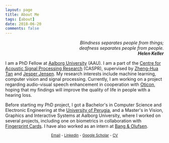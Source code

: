 ```yaml
---
layout: page
title: About Me
tags: [about]
date: 2018-06-20
comments: false
---
```




<p style="text-align: right"> <em>Blindness separates people from things;<br>deafness separates people from people.<br><strong>Helen Keller</strong></em> </p>


I am a PhD Fellow at [Aalborg University](https://www.en.aau.dk) (AAU). I am a part of the [Centre for Acoustic Signal Processing Research](http://caspr.es.aau.dk) (CASPR), supervised by [Zheng-Hua Tan](http://kom.aau.dk/~zt/) and [Jesper Jensen](http://kom.aau.dk/~jje/). My research interests include machine learning, computer vision and signal processing. Currently, I am working on a project regarding audio-visual speech enhancement in cooperation with [Oticon](https://www.oticon.com), hoping that my findings will improve the quality of life in people with a hearing loss.

Before starting my PhD project, I got a Bachelor's in Computer Science and Electronic Engineering at the [University of Perugia](https://www.unipg.it/en/), and a Master's in Vision, Graphics and Interactive Systems at Aalborg University, where I worked on several projects, including one on biometrics in collaboration with [Fingerprint Cards](https://www.fingerprints.com). I have also worked as an intern at [Bang & Olufsen](https://www.bang-olufsen.com/en).



<p style="text-align: center"> <sub> <a href="mailto:danmi@es.aau.dk">Email</a> - <a href="https://www.linkedin.com/in/danielmichelsanti/Linkedin" target="_blank" rel="noopener noreferrer">Linkedin</a> - <a href="https://scholar.google.com/citations?user=Rk4O2mEAAAAJ" target="_blank" rel="noopener noreferrer">Google Scholar</a> - <a href="{{ site.url }}/assets/img/MiDa_cv.pdf" target="_blank" rel="noopener noreferrer">CV</a><!-- - <a href="https://www.researchgate.net/profile/Daniel_Michelsanti">CV</a> - <a href="https://github.com/danmic">GitHub</a> - <a href="https://twitter.com/998match">Twitter</a> --></sub> </p>


